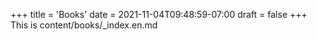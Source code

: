 +++
title = 'Books'
date = 2021-11-04T09:48:59-07:00
draft = false
+++
This is content/books/_index.en.md
